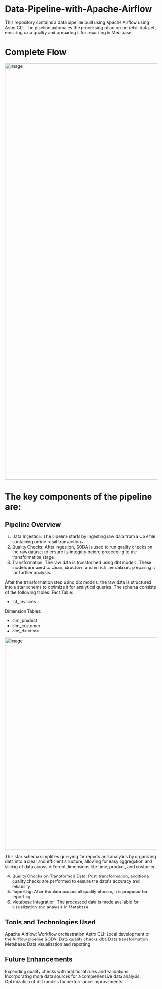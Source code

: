 # Data-Pipeline-with-Apache-Airflow

This repository contains a data pipeline built using Apache Airflow using Astro CLI. The pipeline automates the processing of an online retail dataset, ensuring data quality and preparing it for reporting in Metabase.

# Complete Flow

<img width="1374" alt="image" src="https://github.com/user-attachments/assets/6a5abfc8-ddf2-4f8e-8fa7-df368e3f556c">



# The key components of the pipeline are:

## Pipeline Overview
1. Data Ingestion:             The pipeline starts by ingesting raw data from a CSV file containing online retail transactions.
2. Quality Checks:             After ingestion, SODA is used to run quality checks on the raw dataset to ensure its integrity before proceeding to the transformation stage.
3. Transformation:             The raw data is transformed using dbt models. These models are used to clean, structure, and enrich the dataset, preparing it for further analysis.

After the transformation step using dbt models, the raw data is structured into a star schema to optimize it for analytical queries.
The schema consists of the following tables:
Fact Table:
  - fct_invoices

Dimension Tables:
  - dim_product
  - dim_customer
  - dim_datetime

<img width="699" alt="image" src="https://github.com/user-attachments/assets/3405502e-66a1-4f9c-abf3-5f8b0c7246ed">

This star schema simplifies querying for reports and analytics by organizing data into a clear and efficient structure, allowing for easy aggregation and slicing of data across different dimensions like time, product, and customer.

4. Quality Checks on Transformed Data: Post-transformation, additional quality checks are performed to ensure the data's accuracy and reliability.
5. Reporting:                          After the data passes all quality checks, it is prepared for reporting.
6. Metabase Integration:               The processed data is made available for visualization and analysis in Metabase.

## Tools and Technologies Used
Apache Airflow:                     Workflow orchestration
Astro CLI:                          Local development of the Airflow pipeline
SODA:                               Data quality checks
dbt:                                Data transformation
Metabase:                           Data visualization and reporting

## Future Enhancements
Expanding quality checks with additional rules and validations.
Incorporating more data sources for a comprehensive data analysis.
Optimization of dbt models for performance improvements.
